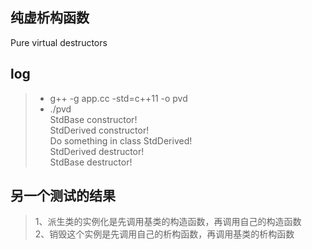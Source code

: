 纯虚析构函数  
------------
 Pure virtual destructors  

log  
------------
> + g++ -g app.cc -std=c++11 -o pvd  
> + ./pvd  
>StdBase constructor!  
>StdDerived constructor!  
>Do something in class StdDerived!  
>StdDerived destructor!  
>StdBase destructor!  

另一个测试的结果  
------------
>1、派生类的实例化是先调用基类的构造函数，再调用自己的构造函数  
>2、销毁这个实例是先调用自己的析构函数，再调用基类的析构函数  